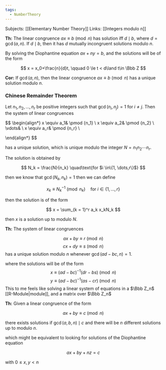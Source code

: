 ```yaml
---
tags:
  - NumberTheory
---
```

Subjects: [[Elementary Number Theory]]
Links: [[Integers modulo n]]

********Th:******** The linear congruence $ax\equiv b \pmod n$ has solution iff $d \mid b$, where $d = \gcd(a,n)$. If ${d\mid b}$, then it has $d$ mutually incongruent solutions modulo $n$.

By solving the Diophantine equation $ax+ny = b$, and the solutions will be of the form

$$ x = x_0+\frac{n}{d}t, \qquad 0 \le t < d\land t\in \Bbb Z $$

**********Cor:********** If $\gcd(a,n)$, then the linear congruence $ax\equiv b \pmod n$ has a unique solution modulo $n$.

### Chinese Remainder Theorem

Let $n_1, n_2, \dots, n_r$ be positive integers such that $\gcd(n_i, n_j) =1$ for $i \ne j$. Then the system of linear congruences

$$ \begin{align*} x \equiv a_1& \pmod {n_1} \\ x \equiv a_2& \pmod {n_2} \\ \vdots& \\ x \equiv a_r& \pmod {n_r} \\

\end{align*} $$

has a unique solution, which is unique modulo the integer $N= n_1 n_2\cdots n_r$.

The solution is obtained by

$$ N_k = \frac{N}{n_k} \quad\text{for $i \in\{1, \dots,r\}$} $$

then we know that $\gcd(N_k, n_k) =1$ then we can define

$$ x_k \equiv N_k^{-1} \pmod{n_k}\quad\text{for $i \in\{1, \dots,r\}$} $$

then the solution is of the form

$$ x = \sum_{k = 1}^r a_k x_kN_k $$

then $x$ is a solution up to modulo $N$.

********Th:******** The system of linear congruences

$$ ax+by \equiv r \pmod n$$$$ cx+dy \equiv s \pmod n $$
has a unique solution modulo $n$ whenever $\gcd(ad-bc, n)=1$.

where the solutions will be of the form
$$ x \equiv (ad-bc)^{-1}(dr-bs) \pmod n $$$$ y \equiv (ad-bc)^{-1}(as-cr) \pmod n $$
This to me feels like solving a linear system of equations in a $\Bbb Z_n$ [[R-Module|module]], and a matrix over $\Bbb Z_n$

********************Th:******************** Given a linear congruence of the form

$$ ax+by \equiv c \pmod n $$

there exists solutions if $\gcd(a,b, n )\mid c$ and there will be $n$ different solutions up to modulo $n$.

which might be equivalent to looking for solutions of the Diophantine equation

$$ ax+by+nz = c $$

with $0\le x, y < n$